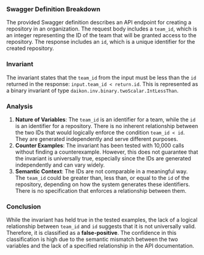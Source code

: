 ### Swagger Definition Breakdown
The provided Swagger definition describes an API endpoint for creating a repository in an organization. The request body includes a `team_id`, which is an integer representing the ID of the team that will be granted access to the repository. The response includes an `id`, which is a unique identifier for the created repository.

### Invariant
The invariant states that the `team_id` from the input must be less than the `id` returned in the response: `input.team_id < return.id`. This is represented as a binary invariant of type `daikon.inv.binary.twoScalar.IntLessThan`.

### Analysis
1. **Nature of Variables**: The `team_id` is an identifier for a team, while the `id` is an identifier for a repository. There is no inherent relationship between the two IDs that would logically enforce the condition `team_id < id`. They are generated independently and serve different purposes.
2. **Counter Examples**: The invariant has been tested with 10,000 calls without finding a counterexample. However, this does not guarantee that the invariant is universally true, especially since the IDs are generated independently and can vary widely.
3. **Semantic Context**: The IDs are not comparable in a meaningful way. The `team_id` could be greater than, less than, or equal to the `id` of the repository, depending on how the system generates these identifiers. There is no specification that enforces a relationship between them.

### Conclusion
While the invariant has held true in the tested examples, the lack of a logical relationship between `team_id` and `id` suggests that it is not universally valid. Therefore, it is classified as a **false-positive**. The confidence in this classification is high due to the semantic mismatch between the two variables and the lack of a specified relationship in the API documentation.
